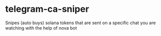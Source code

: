 # telegram-ca-sniper
Snipes (auto buys) solana tokens that are sent on a specific chat you are watching with the help of nova bot
